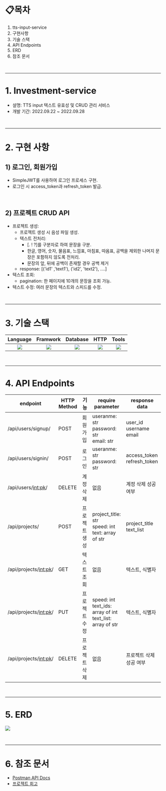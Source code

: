# 📋목차

1. tts-input-service
2. 구현사항
3. 기술 스택
4. API Endpoints
5. ERD
6. 참조 문서

<br>

---

# 1. Investment-service
- 설명: TTS input 텍스트 유효성 및 CRUD 관리 서비스
- 개발 기간: 2022.09.22 ~ 2022.09.28

<br>

---


# 2. 구현 사항


## 1) 로그인, 회원가입

- SimpleJWT를 사용하여 로그인 프로세스 구현.
- 로그인 시 access_token과 refresh_token 발급.

<br>

## 2) 프로젝트 CRUD API

- 프로젝트 생성: 
    - 프로젝트 생성 시 음성 파일 생성.
    - 텍스트 전처리:
        - [. ! ?]를 구분자로 하여 문장을 구분.
        - 한글, 영어, 숫자, 물음표, 느낌표, 마침표, 따옴표, 공백을 제외한 나머지 문장은 포함하지 않도록 전처리.
        - 문장의 앞, 뒤에 공백이 존재할 경우 공백 제거
    - response: [('id1' ,'text1'), ('id2', 'text2'), ....]
- 텍스트 조회:
    - pagination: 한 페이지에 10개의 문장을 조회 가능.
- 텍스트 수정: 여러 문장의 텍스트와 스피드를 수정.

<br>

---

# 3. 기술 스택
Language | Framwork | Database | HTTP | Tools
| :----------------------------------------------------------------------------------------------------: | :----------------------------------------------------------------------------------------------------: | :--------------------------------------------------------------------------------------------------: | :----------------------------------------------------------------------------------------------------------: | :------------------------------------------------------------------------------------------------------: | 
| <img src="https://img.shields.io/badge/python-3776AB?style=for-the-badge&logo=python&logoColor=white"> | <img src="https://img.shields.io/badge/django-092E20?style=for-the-badge&logo=django&logoColor=white"> | <img src="https://img.shields.io/badge/mysql-4479A1?style=for-the-badge&logo=mysql&logoColor=white"> | <img src="https://img.shields.io/badge/postman-FF6C37?style=for-the-badge&logo=postman&logoColor=white"> | <img src="https://img.shields.io/badge/git-F05032?style=for-the-badge&logo=git&logoColor=white"> 


<br>

---

# 4. API Endpoints
| endpoint | HTTP Method | 기능   | require parameter                                                                                                   | response data |
|----------|-------------|------|---------------------------------------------------------------------------------------------------------------------|---------------|
| /api/users/signup/  | POST   | 회원가입 |  useranme: str <br> password: str <br> email: str  | user_id <br> username <br> email |
| /api/users/signin/ | POST   | 로그인 |  useranme: str <br> password: str  | access_token <br> refresh_token |
| /api/users/<int:pk>/  | DELETE   | 계정 삭제 |  없음  | 계정 삭제 성공 여부 |
| /api/projects/  | POST   | 프로젝트 생성 |  project_title: str <br> speed: int <br> text: array of str | project_title <br> text_list|
| /api/projects/<int:pk>/   | GET   | 텍스트 조회 |  없음 | 텍스트, 식별자 |
| /api/projects/<int:pk>/   | PUT   | 프로젝트 수정 |  speed: int <br> text_ids: array of int <br> text_list: array of str <br> | 텍스트, 식별자 |
| /api/projects/<int:pk>/   | DELETE   | 프로젝트 삭제 |  없음 | 프로젝트 삭제 성공 여부 |

<br>

---

# 5. ERD
![](https://user-images.githubusercontent.com/65996045/192437701-f49d5761-a761-4874-9e15-efe850382683.png)

<br>

---

# 6. 참조 문서
- [Postman API Docs](https://documenter.getpostman.com/view/21254145/2s83eyrGyY)
- [프로젝트 회고](https://velog.io/@chaduri7913/tts-input-service-%ED%94%84%EB%A1%9C%EC%A0%9D%ED%8A%B8-%ED%9A%8C%EA%B3%A0)
